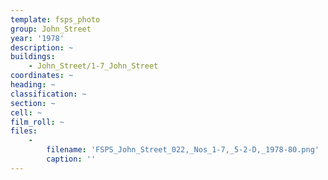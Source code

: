 ```yaml
---
template: fsps_photo
group: John_Street
year: '1978'
description: ~
buildings:
    - John_Street/1-7_John_Street
coordinates: ~
heading: ~
classification: ~
section: ~
cell: ~
film_roll: ~
files:
    -
        filename: 'FSPS_John_Street_022,_Nos_1-7,_5-2-D,_1978-80.png'
        caption: ''
---
```

